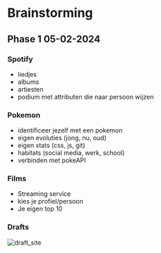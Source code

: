 # Brainstorming

## Phase 1 05-02-2024

### Spotify

- liedjes
- albums
- artiesten
- podium met attributen die naar persoon wijzen

### Pokemon

- identificeer jezelf met een pokemon
- eigen evoluties (jong, nu, oud)
- eigen stats (css, js, git)
- habitats (social media, werk, school)
- verbinden met pokeAPI

### Films

- Streaming service
- kies je profiel/persoon
- Je eigen top 10

### Drafts

![draft_site](https://github.com/mtdvlpr/web-app-from-scratch-2324/assets/46671786/917da288-13a5-4e1c-9a8b-f0ba472b8489)
